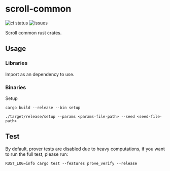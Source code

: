 # scroll-common
![ci status](https://github.com/scroll-tech/common-rs/workflows/CI/badge.svg)
![issues](https://img.shields.io/github/issues/scroll-tech/common-rs)

Scroll common rust crates.

## Usage

### Libraries
Import as an dependency to use.

### Binaries

Setup 
```shell
cargo build --release --bin setup   

./target/release/setup --params <params-file-path> --seed <seed-file-path>
```

## Test
By default, prover tests are disabled due to heavy computations, if you want to run the full test, please run:
```
RUST_LOG=info cargo test --features prove_verify --release 
```
